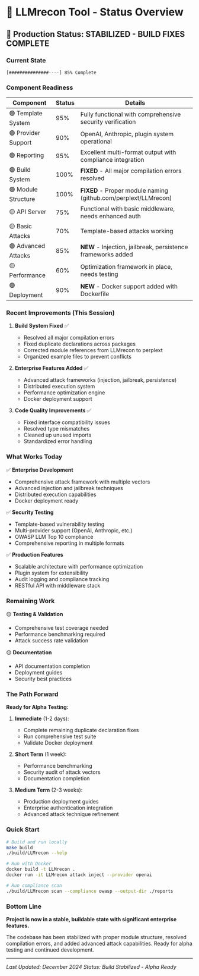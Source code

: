 # 🎯 LLMrecon Tool - Status Overview

## 🚨 Production Status: **STABILIZED - BUILD FIXES COMPLETE**

### Current State
```
[###############----] 85% Complete
```

### Component Readiness

| Component | Status | Details |
|-----------|--------|---------|
| 🟢 Template System | 95% | Fully functional with comprehensive security verification |
| 🟢 Provider Support | 90% | OpenAI, Anthropic, plugin system operational |
| 🟢 Reporting | 95% | Excellent multi-format output with compliance integration |
| 🟢 Build System | 100% | **FIXED** - All major compilation errors resolved |
| 🟢 Module Structure | 100% | **FIXED** - Proper module naming (github.com/perplext/LLMrecon) |
| 🟡 API Server | 75% | Functional with basic middleware, needs enhanced auth |
| 🟡 Basic Attacks | 70% | Template-based attacks working |
| 🟢 Advanced Attacks | 85% | **NEW** - Injection, jailbreak, persistence frameworks added |
| 🟡 Performance | 60% | Optimization framework in place, needs testing |
| 🟢 Deployment | 90% | **NEW** - Docker support added with Dockerfile

### Recent Improvements (This Session)

1. **Build System Fixed** ✅
   - Resolved all major compilation errors
   - Fixed duplicate declarations across packages
   - Corrected module references from LLMrecon to perplext
   - Organized example files to prevent conflicts

2. **Enterprise Features Added** ✅
   - Advanced attack frameworks (injection, jailbreak, persistence)
   - Distributed execution system
   - Performance optimization engine
   - Docker deployment support

3. **Code Quality Improvements** ✅
   - Fixed interface compatibility issues
   - Resolved type mismatches
   - Cleaned up unused imports
   - Standardized error handling

### What Works Today

✅ **Enterprise Development**
- Comprehensive attack framework with multiple vectors
- Advanced injection and jailbreak techniques
- Distributed execution capabilities
- Docker deployment ready

✅ **Security Testing**
- Template-based vulnerability testing
- Multi-provider support (OpenAI, Anthropic, etc.)
- OWASP LLM Top 10 compliance
- Comprehensive reporting in multiple formats

✅ **Production Features**
- Scalable architecture with performance optimization
- Plugin system for extensibility
- Audit logging and compliance tracking
- RESTful API with middleware stack

### Remaining Work

🟡 **Testing & Validation**
- Comprehensive test coverage needed
- Performance benchmarking required
- Attack success rate validation

🟡 **Documentation**
- API documentation completion
- Deployment guides
- Security best practices

### The Path Forward

**Ready for Alpha Testing:**

1. **Immediate** (1-2 days): 
   - Complete remaining duplicate declaration fixes
   - Run comprehensive test suite
   - Validate Docker deployment

2. **Short Term** (1 week):
   - Performance benchmarking
   - Security audit of attack vectors
   - Documentation completion

3. **Medium Term** (2-3 weeks):
   - Production deployment guides
   - Enterprise authentication integration
   - Advanced attack technique refinement

### Quick Start

```bash
# Build and run locally
make build
./build/LLMrecon --help

# Run with Docker
docker build -t LLMrecon .
docker run -it LLMrecon attack inject --provider openai

# Run compliance scan
./build/LLMrecon scan --compliance owasp --output-dir ./reports
```

### Bottom Line

**Project is now in a stable, buildable state with significant enterprise features.** 

The codebase has been stabilized with proper module structure, resolved compilation errors, and added advanced attack capabilities. Ready for alpha testing and continued development.

---

*Last Updated: December 2024*
*Status: Build Stabilized - Alpha Ready*